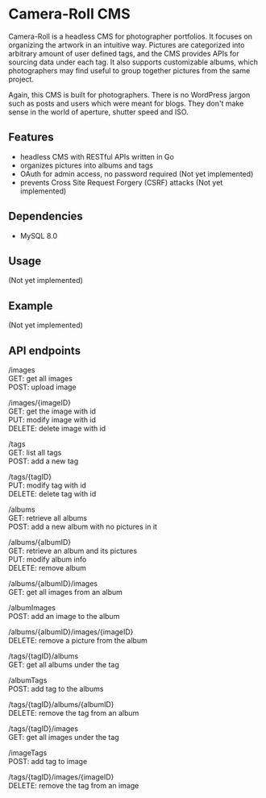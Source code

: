 
# Camera-Roll CMS

Camera-Roll is a headless CMS for photographer portfolios.
It focuses on organizing the artwork in an intuitive way. 
Pictures are categorized into arbitrary amount of user defined tags, 
and the CMS provides APIs for sourcing data under each tag. 
It also supports customizable albums, 
which photographers may find useful to group together pictures from the same project.

Again, this CMS is built for photographers.
There is no WordPress jargon such as posts and users which were meant for blogs.
They don't make sense in the world of aperture, shutter speed and ISO.

## Features

- headless CMS with RESTful APIs written in Go
- organizes pictures into albums and tags
- OAuth for admin access, no password required (Not yet implemented)
- prevents Cross Site Request Forgery (CSRF) attacks (Not yet implemented)

## Dependencies

- MySQL 8.0

## Usage

(Not yet implemented)

## Example

(Not yet implemented)

## API endpoints

/images  
GET: get all images  
POST: upload image  

/images/{imageID}  
GET: get the image with id  
PUT: modify image with id  
DELETE: delete image with id  

/tags  
GET: list all tags  
POST: add a new tag  

/tags/{tagID}  
PUT: modify tag with id  
DELETE: delete tag with id  

/albums  
GET: retrieve all albums  
POST: add a new album with no pictures in it  

/albums/{albumID}  
GET: retrieve an album and its pictures  
PUT: modify album info  
DELETE: remove album  

/albums/{albumID}/images  
GET: get all images from an album  

/albumImages  
POST: add an image to the album  

/albums/{albumID}/images/{imageID}  
DELETE: remove a picture from the album  

/tags/{tagID}/albums  
GET: get all albums under the tag  

/albumTags  
POST: add tag to the albums  

/tags/{tagID}/albums/{albumID}  
DELETE: remove the tag from an album  

/tags/{tagID}/images  
GET: get all images under the tag  

/imageTags  
POST: add tag to image  

/tags/{tagID}/images/{imageID}  
DELETE: remove the tag from an image  
